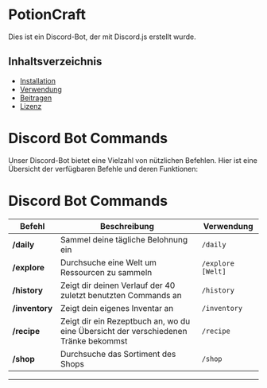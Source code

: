# PotionCraft

Dies ist ein Discord-Bot, der mit Discord.js erstellt wurde.

## Inhaltsverzeichnis
- [Installation](#installation)
- [Verwendung](#verwendung)
- [Beitragen](#beitragen)
- [Lizenz](#lizenz)

# Discord Bot Commands

Unser Discord-Bot bietet eine Vielzahl von nützlichen Befehlen. Hier ist eine Übersicht der verfügbaren Befehle und deren Funktionen:

# Discord Bot Commands

| Befehl          | Beschreibung                                      | Verwendung                        |
|-----------------|---------------------------------------------------|-----------------------------------|
| **/daily**       | Sammel deine tägliche Belohnung ein    | `/daily`                           |
| **/explore**       | Durchsuche eine Welt um Ressourcen zu sammeln           | `/explore [Welt]`                           |
| **/history**       | Zeigt dir deinen Verlauf der 40 zuletzt benutzten Commands an                | `/history`    |
| **/inventory**      | Zeigt dein eigenes Inventar an               | `/inventory`                          |
| **/recipe**     | Zeigt dir ein Rezeptbuch an, wo du eine Übersicht der verschiedenen Tränke bekommst          | `/recipe`                         |
| **/shop**       | Durchsuche das Sortiment des Shops                | `/shop`                           |
---